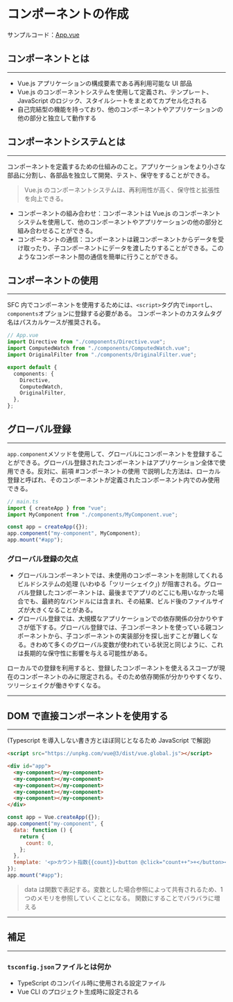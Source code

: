 # コンポーネントの作成

サンプルコード：[App.vue](../Vue.js_Sample_Code/sample-app/src/App.vue)

## コンポーネントとは

---

- Vue.js アプリケーションの構成要素である再利用可能な UI 部品
- Vue.js のコンポーネントシステムを使用して定義され、テンプレート、JavaScript のロジック、スタイルシートをまとめてカプセル化される
- 自己完結型の機能を持っており、他のコンポーネントやアプリケーションの他の部分と独立して動作する

## コンポーネントシステムとは

---

コンポーネントを定義するための仕組みのこと。アプリケーションをより小さな部品に分割し、各部品を独立して開発、テスト、保守をすることができる。

> Vue.js のコンポーネントシステムは、再利用性が高く、保守性と拡張性を向上できる。

- コンポーネントの組み合わせ：コンポーネントは Vue.js のコンポーネントシステムを使用して、他のコンポーネントやアプリケーションの他の部分と組み合わせることができる。
- コンポーネントの通信：コンポーネントは親コンポーネントからデータを受け取ったり、子コンポーネントにデータを渡したりすることができる。このようなコンポーネント間の通信を簡単に行うことができる。

## コンポーネントの使用

---

SFC 内でコンポーネントを使用するためには、`<script>`タグ内で`import`し、`components`オプションに登録する必要がある。
コンポーネントのカスタムタグ名はパスカルケースが推奨される。

```typescript
// App.vue
import Directive from "./components/Directive.vue";
import ComputedWatch from "./components/ComputedWatch.vue";
import OriginalFilter from "./components/OriginalFilter.vue";

export default {
  components: {
    Directive,
    ComputedWatch,
    OriginalFilter,
  },
};
```

<div style="page-break-before:always"></div>

## グローバル登録

---

`app.component`メソッドを使用して、グローバルにコンポーネントを登録することができる。グローバル登録されたコンポーネントはアプリケーション全体で使用できる。反対に、前項 #コンポーネントの使用 で説明した方法は、ローカル登録と呼ばれ、そのコンポーネントが定義されたコンポーネント内でのみ使用できる。

```typescript
// main.ts
import { createApp } from "vue";
import MyComponent from "./components/MyComponent.vue";

const app = createApp({});
app.component("my-component", MyComponent);
app.mount("#app");
```

### グローバル登録の欠点

- グローバルコンポーネントでは、未使用のコンポーネントを削除してくれるビルドシステムの処理 (いわゆる「ツリーシェイク」) が阻害される。グローバル登録したコンポーネントは、最後までアプリのどこにも用いなかった場合でも、最終的なバンドルには含まれ、その結果、ビルド後のファイルサイズが大きくなることがある。
- グローバル登録では、大規模なアプリケーションでの依存関係の分かりやすさが低下する。グローバル登録では、子コンポーネントを使っている親コンポーネントから、子コンポーネントの実装部分を探し出すことが難しくなる。きわめて多くのグローバル変数が使われている状況と同じように、これは長期的な保守性に影響を与える可能性がある。

ローカルでの登録を利用すると、登録したコンポーネントを使えるスコープが現在のコンポーネントのみに限定される。そのため依存関係が分かりやすくなり、ツリーシェイクが働きやすくなる。

---

## DOM で直接コンポーネントを使用する

---

(Typescript を導入しない書き方とほぼ同じとなるため JavaScript で解説)

```html
<script src="https://unpkg.com/vue@3/dist/vue.global.js"></script>

<div id="app">
  <my-component></my-component>
  <my-component></my-component>
  <my-component></my-component>
  <my-component></my-component>
  <my-component></my-component>
</div>
```

```javascript
const app = Vue.createApp({});
app.component("my-component", {
  data: function () {
    return {
      count: 0,
    };
  },
  template: '<p>カウント指数{{count}}<button @click="count++">+</button></p>',
});
app.mount("#app");
```

> data は関数で表記する。変数とした場合参照によって共有されるため、1 つのメモリを参照していくことになる。
> 関数にすることでバラバラに増える

<div style="page-break-before:always"></div>

---

## 補足

---

### `tsconfig.json`ファイルとは何か

- TypeScript のコンパイル時に使用される設定ファイル
- Vue CLI のプロジェクト生成時に設定される
